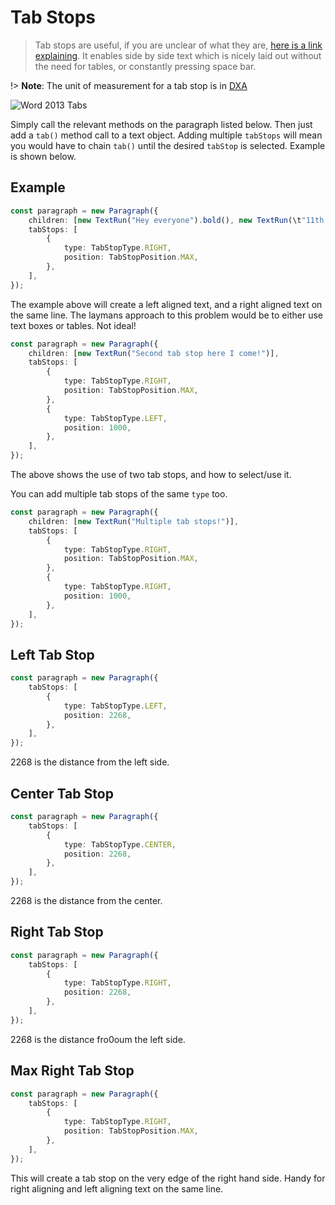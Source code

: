# Tab Stops

> Tab stops are useful, if you are unclear of what they are, [here is a link explaining](https://en.wikipedia.org/wiki/Tab_stop). It enables side by side text which is nicely laid out without the need for tables, or constantly pressing space bar.

!> **Note**: The unit of measurement for a tab stop is in [DXA](https://stackoverflow.com/questions/14360183/default-wordml-unit-measurement-pixel-or-point-or-inches)

![Word 2013 Tabs](http://www.teachucomp.com/wp-content/uploads/blog-4-22-2015-UsingTabStopsInWord-1024x577.png "Word 2013 Tab Stops")

Simply call the relevant methods on the paragraph listed below. Then just add a `tab()` method call to a text object. Adding multiple `tabStops` will mean you would have to chain `tab()` until the desired `tabStop` is selected. Example is shown below.

## Example

```ts
const paragraph = new Paragraph({
    children: [new TextRun("Hey everyone").bold(), new TextRun(\t"11th November 1999")],
    tabStops: [
        {
            type: TabStopType.RIGHT,
            position: TabStopPosition.MAX,
        },
    ],
});
```

The example above will create a left aligned text, and a right aligned text on the same line. The laymans approach to this problem would be to either use text boxes or tables. Not ideal!

```ts
const paragraph = new Paragraph({
    children: [new TextRun("Second tab stop here I come!")],
    tabStops: [
        {
            type: TabStopType.RIGHT,
            position: TabStopPosition.MAX,
        },
        {
            type: TabStopType.LEFT,
            position: 1000,
        },
    ],
});
```

The above shows the use of two tab stops, and how to select/use it.

You can add multiple tab stops of the same `type` too.

```ts
const paragraph = new Paragraph({
    children: [new TextRun("Multiple tab stops!")],
    tabStops: [
        {
            type: TabStopType.RIGHT,
            position: TabStopPosition.MAX,
        },
        {
            type: TabStopType.RIGHT,
            position: 1000,
        },
    ],
});
```

## Left Tab Stop

```ts
const paragraph = new Paragraph({
    tabStops: [
        {
            type: TabStopType.LEFT,
            position: 2268,
        },
    ],
});
```

2268 is the distance from the left side.

## Center Tab Stop

```ts
const paragraph = new Paragraph({
    tabStops: [
        {
            type: TabStopType.CENTER,
            position: 2268,
        },
    ],
});
```

2268 is the distance from the center.

## Right Tab Stop

```ts
const paragraph = new Paragraph({
    tabStops: [
        {
            type: TabStopType.RIGHT,
            position: 2268,
        },
    ],
});
```

2268 is the distance fro0oum the left side.

## Max Right Tab Stop

```ts
const paragraph = new Paragraph({
    tabStops: [
        {
            type: TabStopType.RIGHT,
            position: TabStopPosition.MAX,
        },
    ],
});
```

This will create a tab stop on the very edge of the right hand side. Handy for right aligning and left aligning text on the same line.
